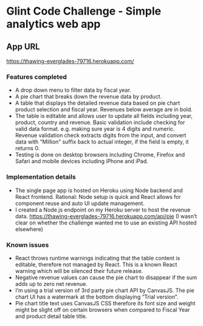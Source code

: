 # Glint Code Challenge - Simple analytics web app

## App URL 

https://thawing-everglades-79716.herokuapp.com/

### Features completed
* A drop down menu to filter data by fiscal year.
* A pie chart that breaks down the revenue data by product.
* A table that displays the detailed revenue data based on pie chart product selection and fiscal year. Revenues below average are in bold. 
* The table is editable and allows user to update all fields including year, product, country and revenue. Basic validation include checking for valid data format. e.g. making sure year is 4 digits and numeric. Revenue validation check extracts digits from the input, and convert data with “Million” suffix back to actual integer, if the field is empty, it returns 0.
* Testing is done on desktop browsers including Chrome, Firefox and Safari and mobile devices including iPhone and iPad. 

### Implementation details
* The single page app is hosted on Heroku using Node backend and React frontend. Rational: Node setup is quick and React allows for component reuse and auto UI update management.
* I created a Node.js endpoint on my Heroku server to host the revenue data. https://thawing-everglades-79716.herokuapp.com/api/pie (I wasn’t clear on whether the challenge wanted me to use an existing API hosted elsewhere) 

### Known issues
* React throws runtime warnings indicating that the table content is editable, therefore not managed by React. This is a known React warning which will be silenced their future release.
* Negative revenue values can cause the pie chart to disappear if the sum adds up to zero net revenue. 
* I’m using a trial version of 3rd party pie chart API by CanvasJS. The  pie chart UI has a watermark at the bottom displaying “Trial version”.
* Pie chart title text uses CanvasJS CSS therefore its font size and weight might be slight off on certain browsers when compared to Fiscal Year and product detail table title. 

